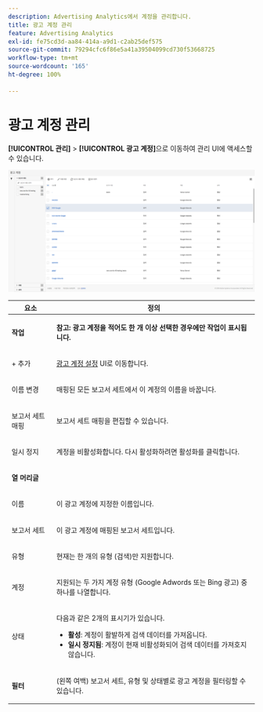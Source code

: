 ```yaml
---
description: Advertising Analytics에서 계정을 관리합니다.
title: 광고 계정 관리
feature: Advertising Analytics
exl-id: fe75cd3d-aa84-414a-a9d1-c2ab25def575
source-git-commit: 79294cfc6f86e5a41a39504099cd730f53668725
workflow-type: tm+mt
source-wordcount: '165'
ht-degree: 100%

---
```


# 광고 계정 관리

**[!UICONTROL 관리]** > **[!UICONTROL 광고 계정]**&#x200B;으로 이동하여 관리 UI에 액세스할 수 있습니다.

![](assets/manage_ad_accounts.png)

<table id="table_BE318026CF024E94A885EED86AA7077F"> 
 <thead> 
  <tr> 
   <th colname="col1" class="entry"> 요소 </th> 
   <th colname="col2" class="entry"> 정의 </th> 
  </tr>
 </thead>
 <tbody> 
  <tr> 
   <td colname="col1"> <p><b>작업</b> </p> </td> 
   <td colname="col2"> <p><b>참고: 광고 계정을 적어도 한 개 이상 선택한 경우에만 작업이 표시됩니다. </b> </p> </td> 
  </tr> 
  <tr> 
   <td colname="col1"> <p>+ 추가 </p> </td> 
   <td colname="col2"> <p><a href="/help/integrate/c-advertising-analytics/c-adanalytics-workflow/aa-create-ad-account.md"  >광고 계정 설정</a> UI로 이동합니다. </p> </td> 
  </tr> 
  <tr> 
   <td colname="col1"> <p>이름 변경 </p> </td> 
   <td colname="col2"> <p>매핑된 모든 보고서 세트에서 이 계정의 이름을 바꿉니다. </p> </td> 
  </tr> 
  <tr> 
   <td colname="col1"> <p>보고서 세트 매핑 </p> </td> 
   <td colname="col2"> <p>보고서 세트 매핑을 편집할 수 있습니다. </p> </td> 
  </tr> 
  <tr> 
   <td colname="col1"> <p>일시 정지 </p> </td> 
   <td colname="col2"> <p>계정을 비활성화합니다. 다시 활성화하려면 <span class="uicontrol">활성화</span>를 클릭합니다. </p> </td> 
  </tr> 
  <tr> 
   <td colname="col1"> <p><b>열 머리글</b> </p> </td> 
   <td colname="col2"> </td> 
  </tr> 
  <tr> 
   <td colname="col1"> <p>이름 </p> </td> 
   <td colname="col2"> <p>이 광고 계정에 지정한 이름입니다. </p> </td> 
  </tr> 
  <tr> 
   <td colname="col1"> <p>보고서 세트 </p> </td> 
   <td colname="col2"> <p>이 광고 계정에 매핑된 보고서 세트입니다. </p> </td> 
  </tr> 
  <tr> 
   <td colname="col1"> <p>유형 </p> </td> 
   <td colname="col2"> <p>현재는 한 개의 유형 (검색)만 지원합니다. </p> </td> 
  </tr> 
  <tr> 
   <td colname="col1"> <p>계정 </p> </td> 
   <td colname="col2"> <p>지원되는 두 가지 계정 유형 (Google Adwords 또는 Bing 광고) 중 하나를 나열합니다. </p> </td> 
  </tr> 
  <tr> 
   <td colname="col1"> <p>상태 </p> </td> 
   <td colname="col2"> <p>다음과 같은 2개의 표시기가 있습니다. </p> 
    <ul id="ul_376263DEF6EE44B48564D272D3CBFCBC"> 
     <li id="li_75E329B68B4D4E929E227E717C993082"><b>활성</b>: 계정이 활발하게 검색 데이터를 가져옵니다. </li> 
     <li id="li_5E2DF98B22D34437A2A2C93F996C1EA2"><b>일시 정지됨</b>: 계정이 현재 비활성화되어 검색 데이터를 가져호지 않습니다. </li> 
    </ul> </td> 
  </tr> 
  <tr> 
   <td colname="col1"> <p><b>필터</b> </p> </td> 
   <td colname="col2"> <p> (왼쪽 여백) 보고서 세트, 유형 및 상태별로 광고 계정을 필터링할 수 있습니다. </p> </td> 
  </tr> 
 </tbody> 
</table>
